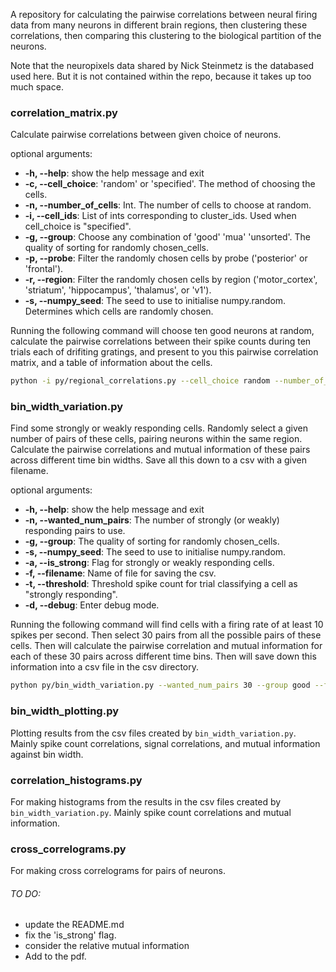 A repository for calculating the pairwise correlations between neural firing data from many neurons in different brain regions, then clustering these correlations, then comparing this clustering to the biological partition of the neurons.

Note that the neuropixels data shared by Nick Steinmetz is the databased used here. But it is not contained within the repo, because it takes up too much space.

### correlation_matrix.py

Calculate pairwise correlations between given choice of neurons.

optional arguments:
* **-h, --help**: show the help message and exit
* **-c, --cell_choice**: 'random' or 'specified'. The method of choosing the cells.
* **-n, --number_of_cells**: Int. The number of cells to choose at random.
* **-i, --cell_ids**: List of ints corresponding to cluster_ids.  Used when cell_choice is "specified".
* **-g, --group**: Choose any combination of 'good' 'mua' 'unsorted'. The quality of sorting for randomly chosen_cells.
* **-p, --probe**: Filter the randomly chosen cells by probe ('posterior' or 'frontal').
* **-r, --region**: Filter the randomly chosen cells by region ('motor_cortex', 'striatum', 'hippocampus', 'thalamus', or 'v1').
* **-s, --numpy_seed**: The seed to use to initialise numpy.random. Determines which cells are randomly chosen.

Running the following command will choose ten good neurons at random, calculate the pairwise correlations between their spike counts during ten trials each of drifiting gratings, and present to you this pairwise correlation matrix, and a table of information about the cells.
```bash
python -i py/regional_correlations.py --cell_choice random --number_of_cells 10 --group good --numpy_seed 1798
```

### bin_width_variation.py

Find some strongly or weakly responding cells. Randomly select a given number of pairs of these cells, pairing neurons within the same region. Calculate the pairwise correlations and mutual information of these pairs across different time bin widths. Save all this down to a csv with a given filename.

optional arguments:
* **-h, --help**: show the help message and exit
* **-n, --wanted_num_pairs**: The number of strongly (or weakly) responding pairs to use.
* **-g, --group**: The quality of sorting for randomly chosen_cells.
* **-s, --numpy_seed**: The seed to use to initialise numpy.random.
* **-a, --is_strong**: Flag for strongly or weakly responding cells.
* **-f, --filename**: Name of file for saving the csv.
* **-t, --threshold**: Threshold spike count for trial classifying a cell as "strongly responding".
* **-d, --debug**: Enter debug mode.

Running the following command will find cells with a firing rate of at least 10 spikes per second. Then select 30 pairs from all the possible pairs of these cells. Then will calculate the pairwise correlation and mutual information for each of these 30 pairs across different time bins. Then will save down this information into a csv file in the csv directory.

```bash
python py/bin_width_variation.py --wanted_num_pairs 30 --group good --filename test.csv --threshold 20.0
```

### bin_width_plotting.py

Plotting results from the csv files created by ```bin_width_variation.py```. Mainly spike count correlations, signal correlations, and mutual information against bin width.

### correlation_histograms.py

For making histograms from the results in the csv files created by ```bin_width_variation.py```. Mainly spike count correlations and mutual information.

### cross_correlograms.py

For making cross correlograms for pairs of neurons.

###### TO DO:
- update the README.md
- fix the 'is_strong' flag.
- consider the relative mutual information
- Add to the pdf.
